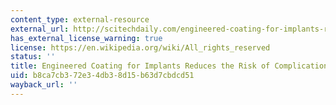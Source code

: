```yaml
---
content_type: external-resource
external_url: http://scitechdaily.com/engineered-coating-for-implants-reduces-the-risk-of-complications/
has_external_license_warning: true
license: https://en.wikipedia.org/wiki/All_rights_reserved
status: ''
title: Engineered Coating for Implants Reduces the Risk of Complications
uid: b8ca7cb3-72e3-4db3-8d15-b63d7cbdcd51
wayback_url: ''
---
```

